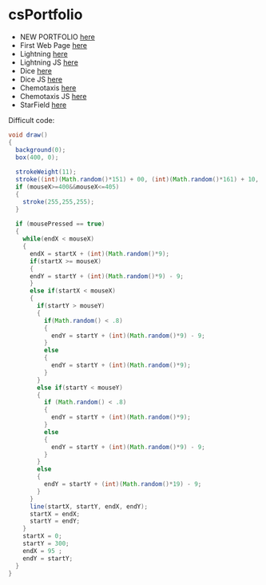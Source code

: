 # csPortfolio
* NEW PORTFOLIO [here](https://alexejosh.github.io/compsciportfolio/)
* First Web Page [here](https://alexejosh.github.io/portfolio/firstPage/firstPage)
* Lightning [here](https://alexejosh.github.io/lightning2/)
* Lightning JS [here](https://alexejosh.github.io/lightning2/lightining_3_js/index.html)
* Dice [here](https://alexejosh.github.io/dice3/)
* Dice JS [here]()
* Chemotaxis [here](https://alexejosh.github.io/chemotaxis4/index)
* Chemotaxis JS [here]()
* StarField [here](https://alexejosh.github.io/starfield5/)

Difficult code:
```Java
void draw()
{
  background(0);
  box(400, 0);
  
  strokeWeight(11);
  stroke((int)(Math.random()*151) + 00, (int)(Math.random()*161) + 10, (int)(Math.random()*171));
  if (mouseX>=400&&mouseX<=405)
  {
    stroke(255,255,255);
  }
    
  if (mousePressed == true)
  {
    while(endX < mouseX)
    {
      endX = startX + (int)(Math.random()*9);
      if(startX >= mouseX) 
      {
      endY = startY + (int)(Math.random()*9) - 9;
      }
      else if(startX < mouseX) 
      {
        if(startY > mouseY) 
        {
          if(Math.random() < .8)
          {  
            endY = startY + (int)(Math.random()*9) - 9;
          }
          else
          {
            endY = startY + (int)(Math.random()*9);
          }
        }
        else if(startY < mouseY) 
        {
          if (Math.random() < .8)
          {
            endY = startY + (int)(Math.random()*9);
          }
          else
          {
            endY = startY + (int)(Math.random()*9) - 9;
          }
        }
        else 
        {
          endY = startY + (int)(Math.random()*19) - 9;
        }
      }
      line(startX, startY, endX, endY);
      startX = endX;
      startY = endY;
    }
    startX = 0;
    startY = 300;
    endX = 95 ;
    endY = startY;
  }
}

```
